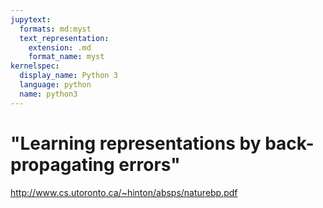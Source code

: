 ```yaml
---
jupytext:
  formats: md:myst
  text_representation:
    extension: .md
    format_name: myst
kernelspec:
  display_name: Python 3
  language: python
  name: python3
---
```


# "Learning representations by back-propagating errors"

http://www.cs.utoronto.ca/~hinton/absps/naturebp.pdf